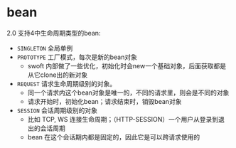 # bean

2.0 支持4中生命周期类型的bean:

- `SINGLETON` 全局单例
- `PROTOTYPE` 工厂模式，每次是新的bean对象
  - swoft 内部做了一些优化，初始化时会new一个基础对象，后面获取都是从它clone出的新对象
- `REQUEST` 请求生命周期级别的对象。
  - 同一个请求内这个bean对象是唯一的，不同的请求里，则会是不同的对象
  - 请求开始时，初始化bean；请求结束时，销毁bean对象
- `SESSION` 会话周期级别的对象
  - 比如 TCP, WS 连接生命周期；（HTTP-SESSION）一个用户从登录到退出的会话周期
  - bean 在这个会话期内都是固定的，因此它是可以跨请求使用的

